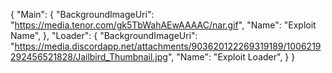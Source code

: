 {
   "Main": {
    "BackgroundImageUri": "https://media.tenor.com/gk5TbWahAEwAAAAC/nar.gif",
    "Name": "Exploit Name",
   },
   "Loader": {
     "BackgroundImageUri": "https://media.discordapp.net/attachments/903620122269319189/1006219292456521828/Jailbird_Thumbnail.jpg",
     "Name": "Exploit Loader",
    }
}

